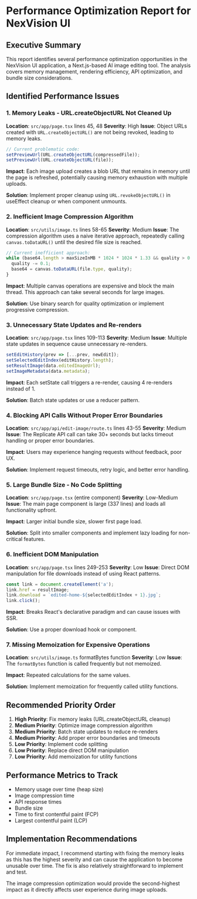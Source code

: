 # Performance Optimization Report for NexVision UI

## Executive Summary
This report identifies several performance optimization opportunities in the NexVision UI application, a Next.js-based AI image editing tool. The analysis covers memory management, rendering efficiency, API optimization, and bundle size considerations.

## Identified Performance Issues

### 1. Memory Leaks - URL.createObjectURL Not Cleaned Up
**Location**: `src/app/page.tsx` lines 45, 48
**Severity**: High
**Issue**: Object URLs created with `URL.createObjectURL()` are not being revoked, leading to memory leaks.

```typescript
// Current problematic code:
setPreviewUrl(URL.createObjectURL(compressedFile));
setPreviewUrl(URL.createObjectURL(file));
```

**Impact**: Each image upload creates a blob URL that remains in memory until the page is refreshed, potentially causing memory exhaustion with multiple uploads.

**Solution**: Implement proper cleanup using `URL.revokeObjectURL()` in useEffect cleanup or when component unmounts.

### 2. Inefficient Image Compression Algorithm
**Location**: `src/utils/image.ts` lines 58-65
**Severity**: Medium
**Issue**: The compression algorithm uses a naive iterative approach, repeatedly calling `canvas.toDataURL()` until the desired file size is reached.

```typescript
// Current inefficient approach:
while (base64.length > maxSizeInMB * 1024 * 1024 * 1.33 && quality > 0.1) {
  quality -= 0.1;
  base64 = canvas.toDataURL(file.type, quality);
}
```

**Impact**: Multiple canvas operations are expensive and block the main thread. This approach can take several seconds for large images.

**Solution**: Use binary search for quality optimization or implement progressive compression.

### 3. Unnecessary State Updates and Re-renders
**Location**: `src/app/page.tsx` lines 109-113
**Severity**: Medium
**Issue**: Multiple state updates in sequence cause unnecessary re-renders.

```typescript
setEditHistory(prev => [...prev, newEdit]);
setSelectedEditIndex(editHistory.length);
setResultImage(data.editedImageUrl);
setImageMetadata(data.metadata);
```

**Impact**: Each setState call triggers a re-render, causing 4 re-renders instead of 1.

**Solution**: Batch state updates or use a reducer pattern.

### 4. Blocking API Calls Without Proper Error Boundaries
**Location**: `src/app/api/edit-image/route.ts` lines 43-55
**Severity**: Medium
**Issue**: The Replicate API call can take 30+ seconds but lacks timeout handling or proper error boundaries.

**Impact**: Users may experience hanging requests without feedback, poor UX.

**Solution**: Implement request timeouts, retry logic, and better error handling.

### 5. Large Bundle Size - No Code Splitting
**Location**: `src/app/page.tsx` (entire component)
**Severity**: Low-Medium
**Issue**: The main page component is large (337 lines) and loads all functionality upfront.

**Impact**: Larger initial bundle size, slower first page load.

**Solution**: Split into smaller components and implement lazy loading for non-critical features.

### 6. Inefficient DOM Manipulation
**Location**: `src/app/page.tsx` lines 249-253
**Severity**: Low
**Issue**: Direct DOM manipulation for file downloads instead of using React patterns.

```typescript
const link = document.createElement('a');
link.href = resultImage;
link.download = `edited-home-${selectedEditIndex + 1}.jpg`;
link.click();
```

**Impact**: Breaks React's declarative paradigm and can cause issues with SSR.

**Solution**: Use a proper download hook or component.

### 7. Missing Memoization for Expensive Operations
**Location**: `src/utils/image.ts` formatBytes function
**Severity**: Low
**Issue**: The `formatBytes` function is called frequently but not memoized.

**Impact**: Repeated calculations for the same values.

**Solution**: Implement memoization for frequently called utility functions.

## Recommended Priority Order

1. **High Priority**: Fix memory leaks (URL.createObjectURL cleanup)
2. **Medium Priority**: Optimize image compression algorithm
3. **Medium Priority**: Batch state updates to reduce re-renders
4. **Medium Priority**: Add proper error boundaries and timeouts
5. **Low Priority**: Implement code splitting
6. **Low Priority**: Replace direct DOM manipulation
7. **Low Priority**: Add memoization for utility functions

## Performance Metrics to Track

- Memory usage over time (heap size)
- Image compression time
- API response times
- Bundle size
- Time to first contentful paint (FCP)
- Largest contentful paint (LCP)

## Implementation Recommendations

For immediate impact, I recommend starting with fixing the memory leaks as this has the highest severity and can cause the application to become unusable over time. The fix is also relatively straightforward to implement and test.

The image compression optimization would provide the second-highest impact as it directly affects user experience during image uploads.
